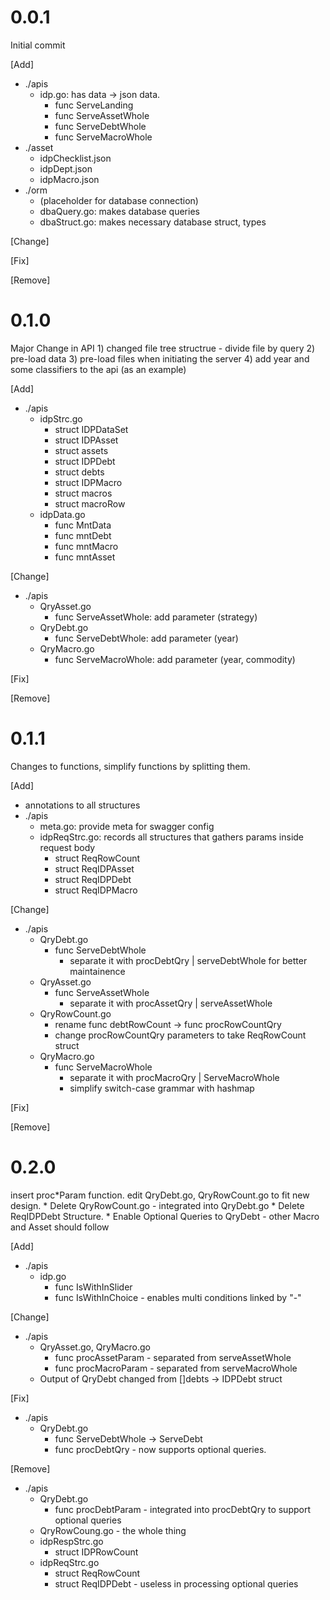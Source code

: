 # 0.0.1
<p> Initial commit <p>

[Add]
- ./apis
  - idp.go: has data -> json data.
    - func ServeLanding
    - func ServeAssetWhole
    - func ServeDebtWhole
    - func ServeMacroWhole
- ./asset
  - idpChecklist.json
  - idpDept.json
  - idpMacro.json
- ./orm
  - (placeholder for database connection)
  - dbaQuery.go: makes database queries
  - dbaStruct.go: makes necessary database struct, types


[Change]

[Fix]

[Remove]


# 0.1.0
<p> Major Change in API 1) changed file tree structrue - divide file by query 2) pre-load data 3) pre-load files when initiating the server 4) add year and some classifiers to the api (as an example) <p>


[Add]
- ./apis
  - idpStrc.go
    - struct IDPDataSet 
    - struct IDPAsset
    - struct assets
    - struct IDPDebt
    - struct debts
    - struct IDPMacro
    - struct macros
    - struct macroRow
  - idpData.go
    - func MntData
    - func mntDebt
    - func mntMacro
    - func mntAsset
    
[Change]
- ./apis
  - QryAsset.go
    - func ServeAssetWhole: add parameter (strategy)
  - QryDebt.go
    - func ServeDebtWhole: add parameter (year)
  - QryMacro.go
    - func ServeMacroWhole: add parameter (year, commodity)

[Fix]

[Remove]


# 0.1.1

<p>

Changes to functions, simplify functions by splitting them.

</p>

[Add]
- annotations to all structures
- ./apis
  - meta.go: provide meta for swagger config
  - idpReqStrc.go: records all structures that gathers params inside request body
    - struct ReqRowCount
    - struct ReqIDPAsset
    - struct ReqIDPDebt
    - struct ReqIDPMacro

[Change]
- ./apis
  - QryDebt.go
    - func ServeDebtWhole
      - separate it with procDebtQry | serveDebtWhole for better maintainence
  - QryAsset.go
    - func ServeAssetWhole
      - separate it with procAssetQry | serveAssetWhole
  - QryRowCount.go
    - rename func debtRowCount -> func procRowCountQry
    - change procRowCountQry parameters to take ReqRowCount struct
  - QryMacro.go
    - func ServeMacroWhole
      - separate it with procMacroQry | ServeMacroWhole
      - simplify switch-case grammar with hashmap


[Fix]

[Remove]


# 0.2.0

<p>
insert proc*Param function. edit QryDebt.go, QryRowCount.go to fit new design.
* Delete QryRowCount.go - integrated into QryDebt.go
* Delete ReqIDPDebt Structure.
* Enable Optional Queries to QryDebt - other Macro and Asset should follow
</p>

[Add]
- ./apis
  - idp.go
    - func IsWithInSlider
    - func IsWithInChoice - enables multi conditions linked by "-"


[Change]
- ./apis
  - QryAsset.go, QryMacro.go
    - func procAssetParam - separated from serveAssetWhole
    - func procMacroParam - separated from serveMacroWhole
  - Output of QryDebt changed from []debts -> IDPDebt struct

[Fix]
- ./apis
  - QryDebt.go
    - func ServeDebtWhole -> ServeDebt
    - func procDebtQry - now supports optional queries.

[Remove]
- ./apis
  - QryDebt.go
    - func procDebtParam - integrated into procDebtQry to support optional queries
  - QryRowCoung.go - the whole thing
  - idpRespStrc.go
    - struct IDPRowCount
  - idpReqStrc.go
    - struct ReqRowCount
    - struct ReqIDPDebt - useless in processing optional queries